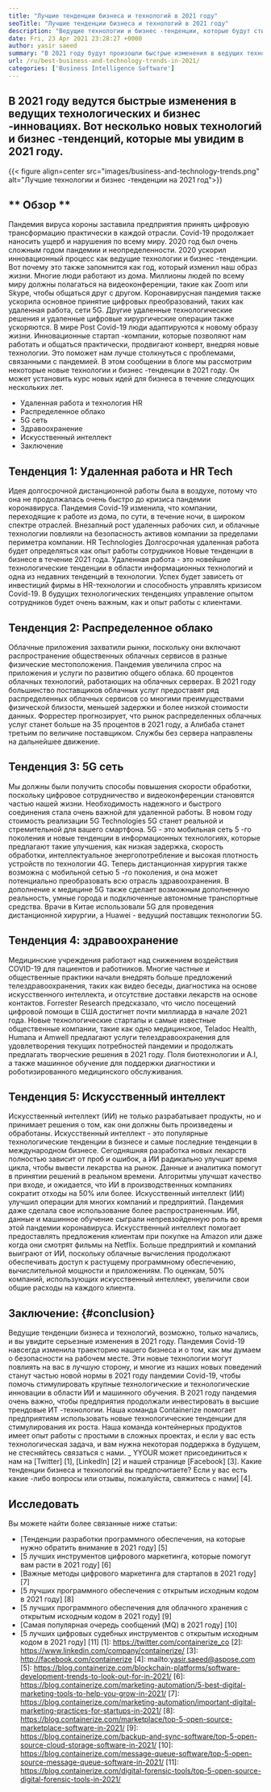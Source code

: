 ```yaml
---
title: "Лучшие тенденции бизнеса и технологий в 2021 году" 
seoTitle: "Лучшие тенденции бизнеса и технологий в 2021 году" 
description: "Ведущие технологии и бизнес -тенденции, которые будут стимулировать каждый бизнес в 2021 году. Я считаю, что каждый бизнес по всему миру должен принять эти новые технологические тенденции." 
date: Fri, 23 Apr 2021 23:28:27 +0000
author: yasir saeed
summary: "В 2021 году будут произошли быстрые изменения в ведущих технологических и бизнес -инновациях. Вот несколько новых технологий и бизнес -тенденций, которые мы увидим в 2021 году." 
url: /ru/best-business-and-technology-trends-in-2021/
categories: ['Business Intelligence Software']
---
```


## В 2021 году ведутся быстрые изменения в ведущих технологических и бизнес -инновациях. Вот несколько новых технологий и бизнес -тенденций, которые мы увидим в 2021 году.

{{< figure align=center src="images/business-and-technology-trends.png" alt="Лучшие технологии и бизнес -тенденции на 2021 год">}}


## ** Обзор **
Пандемия вируса короны заставила предприятия принять цифровую трансформацию практически в каждой отрасли. Covid-19 продолжает наносить ущерб и нарушения по всему миру. 2020 год был очень сложным годом пандемии и неопределенности. 2020 ускорил инновационный процесс как ведущие технологии и бизнес -тенденции. Вот почему это также запомнится как год, который изменил наш образ жизни. Многие люди работают из дома. Миллионы людей по всему миру должны полагаться на видеоконференции, такие как Zoom или Skype, чтобы общаться друг с другом.
Коронавирусная пандемия также ускорила основное принятие цифровых преобразований, таких как удаленная работа, сети 5G. Другие удаленные технологические решения и удаленные цифровые хирургические операции также ускоряются. В мире Post Covid-19 люди адаптируются к новому образу жизни. Инновационные стартап -компании, которые позволяют нам работать и общаться практически, продвигают конверт, внедряя новые технологии. Это поможет нам лучше столкнуться с проблемами, связанными с пандемией. В этом сообщении в блоге мы рассмотрим некоторые новые технологии и бизнес -тенденции в 2021 году. Он может установить курс новых идей для бизнеса в течение следующих нескольких лет.
  * Удаленная работа и технология HR
  * Распределенное облако
  * 5G сеть
  * Здравоохранение
  * Искусственный интеллект
  * Заключение

## Тенденция 1: Удаленная работа и HR Tech
Идея долгосрочной дистанционной работы была в воздухе, потому что она не продолжалась очень быстро до кризиса пандемии коронавируса. Пандемия Covid-19 изменила, что компании, переходящие к работе из дома, по сути, в течение ночи, в широком спектре отраслей. Внезапный рост удаленных рабочих сил, и облачные технологии повлияли на безопасность активов компании за пределами периметра компании.
HR Technologies Долгосрочная удаленная работа будет определяться как опыт работы сотрудников Новые тенденции в бизнесе в течение 2021 года. Удаленная работа - это новейшие технологические тенденции в области информационных технологий и одна из недавних тенденций в технологии. Успех будет зависеть от инвестиций фирмы в HR-технологии и способность управлять кризисом Covid-19. В будущих технологических тенденциях управление опытом сотрудников будет очень важным, как и опыт работы с клиентами.

## Тенденция 2: Распределенное облако
Облачные приложения захватили рынки, поскольку они включают распространение общественных облачных сервисов в разные физические местоположения. Пандемия увеличила спрос на приложения и услуги по развитию общего облака. 60 процентов облачных технологий, работающих на облачных серверах.
В 2021 году большинство поставщиков облачных услуг предоставят ряд распределенных облачных сервисов со многими преимуществами физической близости, меньшей задержки и более низкой стоимости данных. Форрестер прогнозирует, что рынок распределенных облачных услуг станет больше на 35 процентов в 2021 году, а Алибаба станет третьим по величине поставщиком. Службы без сервера направлены на дальнейшее движение.

## Тенденция 3: 5G сеть
Мы должны были получить способы повышения скорости обработки, поскольку цифровое сотрудничество и видеоконференции становятся частью нашей жизни. Необходимость надежного и быстрого соединения стала очень важной для удаленной работы. В новом году стоимость реализации 5G Technologies 5G станет реальной и стремительной для вашего смартфона. 5G - это мобильная сеть 5 -го поколения и новые тенденции в информационных технологиях, которые предлагают такие улучшения, как низкая задержка, скорость обработки, интеллектуальное энергопотребление и высокая плотность устройств по технологии 4G.
Теперь дистанционная хирургия также возможна с мобильной сетью 5 -го поколения, и она может потенциально преобразовать всю отрасль здравоохранения. В дополнение к медицине 5G также сделает возможным дополненную реальность, умные города и подключенные автономные транспортные средства. Врачи в Китае использовали 5G для проведения дистанционной хирургии, а Huawei - ведущий поставщик технологии 5G.

## Тенденция 4: здравоохранение
Медицинские учреждения работают над снижением воздействия COVID-19 для пациентов и работников. Многие частные и общественные практики начали внедрять больше предложений телездравоохранения, таких как видео беседы, диагностика на основе искусственного интеллекта, и отсутствие доставки лекарств на основе контактов. Forrester Research предсказало, что число посещений цифровой помощи в США достигнет почти миллиарда в начале 2021 года.
Новые технологические стартапы и самые известные общественные компании, такие как одно медицинское, Teladoc Health, Humana и Amwell предлагают услуги телездравоохранения для удовлетворения текущих потребностей пандемии и продолжать предлагать творческие решения в 2021 году. Поля биотехнологии и A.I, а также машинное обучение для поддержки диагностики и роботизированного медицинского обслуживания.

## Тенденция 5: Искусственный интеллект
Искусственный интеллект (ИИ) не только разрабатывает продукты, но и принимает решения о том, как они должны быть произведены и обработаны. Искусственный интеллект - это популярные технологические тенденции в бизнесе и самые последние тенденции в международном бизнесе. Сегодняшняя разработка новых лекарств полностью зависит от проб и ошибок, а ИИ радикально улучшит время цикла, чтобы вывести лекарства на рынок. Данные и аналитика помогут в принятии решений в реальном времени. Алгоритмы улучшат качество при входе, и ожидается, что ИИ в производственных компаниях сократит отходы на 50% или более.
Искусственный интеллект (ИИ) улучшил операции для многих компаний и предприятий. Пандемия даже сделала свое использование более распространенным. ИИ, данные и машинное обучение сыграли непревзойденную роль во время этой пандемии коронавируса. Искусственный интеллект помогает предоставлять предложения клиентам при покупке на Amazon или даже когда они смотрят фильмы на Netflix. Больше предприятий и компаний выиграют от ИИ, поскольку облачные вычисления продолжают обеспечивать доступ к растущему программному обеспечению, вычислительной мощности и приложениям. По оценкам, 50% компаний, использующих искусственный интеллект, увеличили свои общие расходы на каждого клиента.

## Заключение: {#conclusion}
Ведущие тенденции бизнеса и технологий, возможно, только начались, и вы увидите серьезные изменения в 2021 году. Пандемия Covid-19 навсегда изменила траекторию нашего бизнеса и о том, как мы думаем о безопасности на рабочем месте. Эти новые технологии могут повлиять на вас в лучшую сторону, и многие из наших новых поведений станут частью новой нормы в 2021 году пандемии Covid-19, чтобы помочь стимулировать крупные технологические и технологические инновации в области ИИ и машинного обучения. В 2021 году пандемия очень важно, чтобы предприятия продолжали инвестировать в высшие трендовые ИТ -технологии.
Наша команда Containerize помогает предприятиям использовать новые технологические тенденции для стимулирования их роста. Наша команда контейнерных продуктов имеет опыт работы с простыми в сложных проектах, и если у вас есть технологическая задача, и вам нужна некоторая поддержка в будущем, не стесняйтесь связаться с нами.
_ YYOUR может присоединиться к нам на [Twitter] [1], [LinkedIn] [2] и нашей странице [Facebook] [3]. Какие тенденции бизнеса и технологий вы предпочитаете? Если у вас есть какие -либо вопросы или отзывы, пожалуйста, свяжитесь с нами] [4].

## Исследовать
Вы можете найти более связанные ниже статьи:
  * [Тенденции разработки программного обеспечения, на которые нужно обратить внимание в 2021 году] [5]
  * [5 лучших инструментов цифрового маркетинга, которые помогут вам расти в 2021 году] [6]
  * [Важные методы цифрового маркетинга для стартапов в 2021 году] [7]
  * [5 лучших программного обеспечения с открытым исходным кодом в 2021 году] [8]
  * [5 лучших программного обеспечения для облачного хранения с открытым исходным кодом в 2021 году] [9]
  * [Самая популярная очередь сообщений (MQ) в 2021 году] [10]
  * [5 лучших цифровых судебных инструментов с открытым исходным кодом в 2021 году] [11]
[1]: https://twitter.com/containerize_co
[2]: https://www.linkedin.com/company/containerize/
[3]: http://facebook.com/containerize
[4]: mailto:yasir.saeed@aspose.com
[5]: https://blog.containerize.com/blockchain-platforms/software-development-trends-to-look-out-for-in-2021/
[6]: https://blog.containerize.com/marketing-automation/5-best-digital-marketing-tools-to-help-you-grow-in-2021/
[7]: https://blog.containerize.com/marketing-automation/important-digital-marketing-practices-for-startups-in-2021/
[8]: https://blog.containerize.com/marketplace/top-5-open-source-marketplace-software-in-2021/
[9]: https://blog.containerize.com/backup-and-sync-software/top-5-open-source-cloud-storage-software-in-2021/
[10]: https://blog.containerize.com/message-queue-software/top-5-open-source-message-queue-software-in-2021/
[11]: https://blog.containerize.com/digital-forensic-tools/top-5-open-source-digital-forensic-tools-in-2021/
